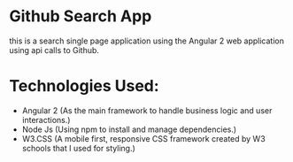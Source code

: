 # Github Search App

this is a search single page application using the Angular 2 web application using api calls to Github.

# Technologies Used:

- Angular 2 (As the main framework to handle business logic and user interactions.)
- Node Js (Using npm to install and manage dependencies.)
- W3.CSS (A mobile first, responsive CSS framework created by W3 schools that I used for styling.)